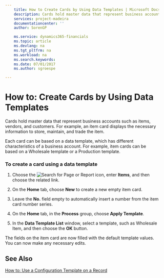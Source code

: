 ```yaml
---
    title: How to Create Cards by Using Data Templates | Microsoft Docs
    description: Cards hold master data that represent business accounts such as items, vendors, and customers. For example, an item card displays the necessary information to store, maintain, and trade the item.
    services: project-madeira
    documentationcenter: ''
    author: SorenGP

    ms.service: dynamics365-financials
    ms.topic: article
    ms.devlang: na
    ms.tgt_pltfrm: na
    ms.workload: na
    ms.search.keywords:
    ms.date: 07/01/2017
    ms.author: sgroespe

---
```

# How to: Create Cards by Using Data Templates
Cards hold master data that represent business accounts such as items, vendors, and customers. For example, an item card displays the necessary information to store, maintain, and trade the item.  
  
 Each card can be based on a data template, which has different characteristics of a business account. For example, item cards can be based on a Wholesale template or a Production template.  
  
### To create a card using a data template  
  
1.  Choose the ![Search for Page or Report](media/ui-search/search_small.png "Search for Page or Report icon") icon, enter **Items**, and then choose the related link.  
  
2.  On the **Home** tab, choose **New** to create a new empty item card.  
  
3.  Leave the **No.** field empty to automatically insert a number from the item card number series.  
  
4.  On the **Home** tab, in the **Process** group, choose **Apply Template**.  
  
5.  In the **Data Template List** window, select a template, such as Wholesale Item, and then choose the **OK** button.  
  
 The fields on the item card are now filled with the default template values. You can now make any necessary edits.  
  
## See Also  
 [How to: Use a Configuration Template on a Record](../FullExperience/how-to-use-a-configuration-template-on-a-record.md)